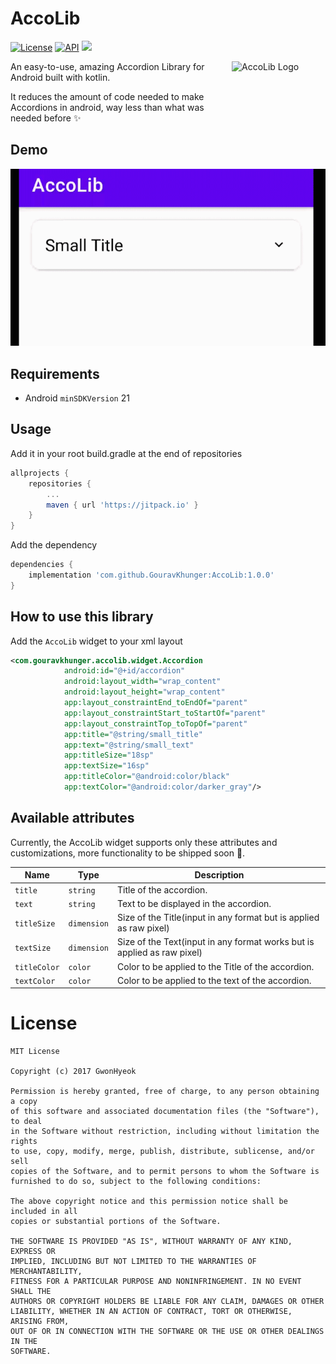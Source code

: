 # AccoLib

[![License](http://img.shields.io/badge/license-MIT-green.svg?style=flat)]()
[![API](https://img.shields.io/badge/API-21%2B-brightgreen.svg?style=flat)](https://android-arsenal.com/api?level=15)
[![](https://jitpack.io/v/GouravKhunger/AccoLib.svg)](https://jitpack.io/#GouravKhunger/Accolib)

<img alt = "AccoLib Logo" src="https://github.com/GouravKhunger/TextRecognizer/blob/master/art/logo.png?raw=true" height="150px" width="150px" align="right"/>

An easy-to-use, amazing Accordion Library for Android built with kotlin.

It reduces the amount of code needed to make Accordions in android, way less
than what was needed before ✨

## Demo
![Image of Preview](./art/demo.gif)

## Requirements
- Android `minSDKVersion` 21

## Usage
Add it in your root build.gradle at the end of repositories
```Groovy
allprojects {
    repositories {
        ...
        maven { url 'https://jitpack.io' }
    }
}
```

Add the dependency
```Groovy
dependencies {
    implementation 'com.github.GouravKhunger:AccoLib:1.0.0'
}
```

## How to use this library
Add the `AccoLib` widget to your xml layout
```xml
<com.gouravkhunger.accolib.widget.Accordion
            android:id="@+id/accordion"
            android:layout_width="wrap_content"
            android:layout_height="wrap_content"
            app:layout_constraintEnd_toEndOf="parent"
            app:layout_constraintStart_toStartOf="parent"
            app:layout_constraintTop_toTopOf="parent"
            app:title="@string/small_title"
            app:text="@string/small_text"
            app:titleSize="18sp"
            app:textSize="16sp"
            app:titleColor="@android:color/black"
            app:textColor="@android:color/darker_gray"/>
```

## Available attributes

Currently, the AccoLib widget supports only these attributes and 
customizations, more functionality to be shipped soon 🚀.

| Name         | Type        | Description                                                             |
|--------------|-------------|-------------------------------------------------------------------------|
| `title`      | `string`    | Title of the accordion.                                                 |
| `text`       | `string`    | Text to be displayed in the accordion.                                  |
| `titleSize`  | `dimension` | Size of the Title(input in any format but is applied as raw pixel)      |
| `textSize`   | `dimension` | Size of the Text(input in any format works but is applied as raw pixel) |
| `titleColor` | `color`     | Color to be applied to the Title of the accordion.                      |
| `textColor`  | `color`     | Color to be applied to the text of the accordion.                       |

# License
```
MIT License

Copyright (c) 2017 GwonHyeok

Permission is hereby granted, free of charge, to any person obtaining a copy
of this software and associated documentation files (the "Software"), to deal
in the Software without restriction, including without limitation the rights
to use, copy, modify, merge, publish, distribute, sublicense, and/or sell
copies of the Software, and to permit persons to whom the Software is
furnished to do so, subject to the following conditions:

The above copyright notice and this permission notice shall be included in all
copies or substantial portions of the Software.

THE SOFTWARE IS PROVIDED "AS IS", WITHOUT WARRANTY OF ANY KIND, EXPRESS OR
IMPLIED, INCLUDING BUT NOT LIMITED TO THE WARRANTIES OF MERCHANTABILITY,
FITNESS FOR A PARTICULAR PURPOSE AND NONINFRINGEMENT. IN NO EVENT SHALL THE
AUTHORS OR COPYRIGHT HOLDERS BE LIABLE FOR ANY CLAIM, DAMAGES OR OTHER
LIABILITY, WHETHER IN AN ACTION OF CONTRACT, TORT OR OTHERWISE, ARISING FROM,
OUT OF OR IN CONNECTION WITH THE SOFTWARE OR THE USE OR OTHER DEALINGS IN THE
SOFTWARE.
```